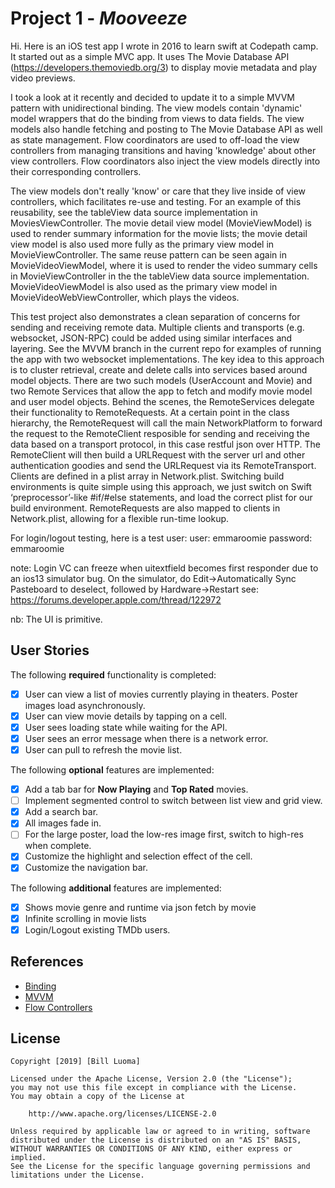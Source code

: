 # Project 1 - *Mooveeze*

Hi. Here is an iOS test app I wrote in 2016 to learn swift at Codepath camp. It started out as a simple MVC app. It uses The Movie Database API (https://developers.themoviedb.org/3) to display movie metadata and play video previews.

I took a look at it recently and decided to update it to a simple MVVM pattern with unidirectional binding. The view models contain 'dynamic' model wrappers that do the binding from views to data fields. The view models also handle fetching and posting to The Movie Database API as well as state management. Flow coordinators are used to off-load the view controllers from managing transitions and having 'knowledge' about other view controllers. Flow coordinators also inject the view models directly into their corresponding controllers. 

The view models don't really 'know' or care that they live inside of view controllers, 
which facilitates re-use and testing. For an example of this reusability, see the tableView data source implementation in MoviesViewController. The movie detail view model (MovieViewModel) is used to render summary information for the movie lists; the movie detail view model is also used more fully as the primary view model in MovieViewController. The same reuse pattern can be seen again in MovieVideoViewModel, where it is used to render the video summary cells in MovieViewController in the the tableView data source implementation. MovieVideoViewModel is also used as the primary view model in MovieVideoWebViewController, which plays the videos.

This test project also demonstrates a clean separation of concerns for sending and receiving remote data. Multiple clients and transports (e.g. websocket, JSON-RPC) could be added using similar interfaces and layering. See the MVVM branch in the current repo for examples of running the app with two websocket implementations. The key idea to this approach is to cluster retrieval, create and delete calls into services based around model objects. There are two such models (UserAccount and Movie) and two Remote Services that allow the app to fetch and modify movie model and user model objects. Behind the scenes, the RemoteServices delegate their functionality to RemoteRequests. At a certain point in the class hierarchy, the RemoteRequest will call the main NetworkPlatform to forward the request to the RemoteClient resposible for sending and receiving the data based on a transport protocol, in this case restful json over HTTP. The RemoteClient will then build a URLRequest with the server url and other authentication goodies and send the URLRequest via its RemoteTransport. Clients are defined in a plist array in Network.plist. Switching build environments is quite simple using this approach, we just switch on Swift ‘preprocessor’-like #if/#else statements, and load the correct plist for our build environment. RemoteRequests are also mapped to clients in Network.plist, allowing for a flexible run-time lookup.

For login/logout testing, here is a test user:
user: emmaroomie
password: emmaroomie

note: Login VC can freeze when uitextfield becomes first responder due to an ios13 simulator bug. On the simulator, do Edit->Automatically Sync Pasteboard to deselect, followed by Hardware->Restart
see: https://forums.developer.apple.com/thread/122972

nb: The UI is primitive.

## User Stories

The following **required** functionality is completed:

- [x] User can view a list of movies currently playing in theaters. Poster images load asynchronously.
- [x] User can view movie details by tapping on a cell.
- [x] User sees loading state while waiting for the API.
- [x] User sees an error message when there is a network error.
- [x] User can pull to refresh the movie list.

The following **optional** features are implemented:

- [x] Add a tab bar for **Now Playing** and **Top Rated** movies.
- [ ] Implement segmented control to switch between list view and grid view.
- [x] Add a search bar.
- [x] All images fade in.
- [ ] For the large poster, load the low-res image first, switch to high-res when complete.
- [x] Customize the highlight and selection effect of the cell.
- [x] Customize the navigation bar.

The following **additional** features are implemented:

- [x] Shows movie genre and runtime via json fetch by movie
- [x] Infinite scrolling in movie lists
- [x] Login/Logout existing TMDb users.

## References

- [Binding](http://five.agency/solving-the-binding-problem-with-swift/)
- [MVVM](https://medium.com/flawless-app-stories/how-to-use-a-model-view-viewmodel-architecture-for-ios-46963c67be1b)
- [Flow Controllers](http://merowing.info/2016/01/improve-your-ios-architecture-with-flowcontrollers/)

## License

    Copyright [2019] [Bill Luoma]

    Licensed under the Apache License, Version 2.0 (the "License");
    you may not use this file except in compliance with the License.
    You may obtain a copy of the License at

        http://www.apache.org/licenses/LICENSE-2.0

    Unless required by applicable law or agreed to in writing, software
    distributed under the License is distributed on an "AS IS" BASIS,
    WITHOUT WARRANTIES OR CONDITIONS OF ANY KIND, either express or implied.
    See the License for the specific language governing permissions and
    limitations under the License.



